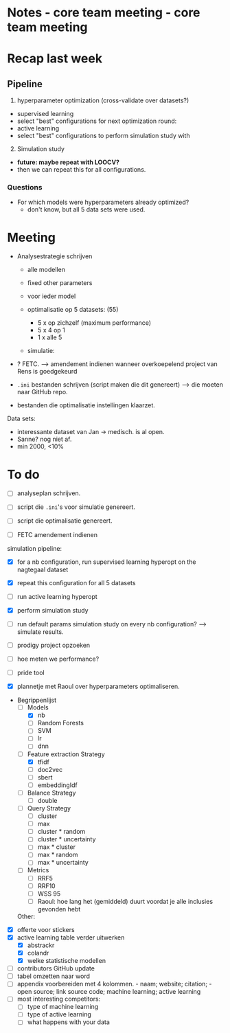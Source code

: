 # Notes - core team meeting - core team meeting

# Recap last week

## Pipeline

  1. hyperparameter optimization (cross-validate over datasets?)

  - supervised learning   
  - select "best" configurations for next optimization round:
  - active learning
  - select "best" configurations to perform simulation study with

  2. Simulation study

- **future: maybe repeat with LOOCV?**
- then we can repeat this for all configurations.

### Questions
- For which models were hyperparameters already optimized?
  - don't know, but all 5 data sets were used.

# Meeting

- Analysestrategie schrijven
  - alle modellen
  - fixed other parameters

  - voor ieder model
  - optimalisatie op 5 datasets: (55)
    - 5 x op zichzelf (maximum performance)
    - 5 x 4 op 1
    - 1 x alle 5
  - simulatie:

- ? FETC. --> amendement indienen wanneer overkoepelend project van Rens is goedgekeurd

- `.ini` bestanden schrijven (script maken die dit genereert) --> die moeten naar GitHub repo.
- bestanden die optimalisatie instellingen klaarzet.

Data sets:
- interessante dataset van Jan -> medisch. is al open.
- Sanne? nog niet af.
- min 2000, <10%

# To do

- [ ] analyseplan schrijven.
- [ ] script die `.ini`'s voor simulatie genereert.
- [ ] script die optimalisatie genereert. 

- [ ] FETC amendement indienen

simulation pipeline:

- [x] for a nb configuration, run supervised learning hyperopt on the nagtegaal dataset
- [x] repeat this configuration for all 5 datasets
- [ ] run active learning hyperopt
- [x] perform simulation study
- [ ] run default params simulation study on every nb configuration? --> simulate results.
- [ ] prodigy project opzoeken
- [ ] hoe meten we performance?
- [ ] pride tool

- [x] plannetje met Raoul over hyperparameters optimaliseren.

- Begrippenlijst
  - [ ] Models
    - [x] nb
    - [ ] Random Forests
    - [ ] SVM
    - [ ] lr
    - [ ] dnn
  - [ ] Feature extraction Strategy
    - [x] tfidf
    - [ ] doc2vec
    - [ ] sbert
    - [ ] embeddingIdf
  - [ ] Balance Strategy
    - [ ] double
  - [ ] Query Strategy
    - [ ] cluster
    - [ ] max
    - [ ] cluster * random
    - [ ] cluster * uncertainty
    - [ ] max * cluster
    - [ ] max * random
    - [ ] max * uncertainty
  - [ ] Metrics
    - [ ] RRF5
    - [ ] RRF10
    - [ ] WSS 95
    - [ ] Raoul: hoe lang het (gemiddeld) duurt voordat je alle inclusies gevonden hebt

  Other:
- [x] offerte voor stickers
- [x] active learning table verder uitwerken
  - [x] abstrackr
  - [x] colandr
  - [x] welke statistische modellen
- [ ] contributors GitHub update 
- [ ] tabel omzetten naar word
- [ ] appendix voorbereiden met 4 kolommen. 
        - naam; website; citation; 
        - open source; link source code; machine learning; active learning 
- [ ] most interesting competitors:
  - [ ] type of machine learning
  - [ ] type of active learning 
  - [ ] what happens with your data